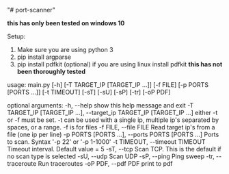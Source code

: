 "# port-scanner" 

**this has only been tested on windows 10**

Setup:
1. Make sure you are using python 3
2. pip install argparse
3. pip install pdfkit
(optional) if you are using linux install pdfkit **this has not been thoroughly tested**


usage: main.py [-h] [-T TARGET_IP [TARGET_IP ...]] [-f FILE]
               [-p PORTS [PORTS ...]] [-t TIMEOUT] [-sT] [-sU] [-sP] [-tr]
               [-oP PDF]

optional arguments:
  -h, --help            show this help message and exit
  -T TARGET_IP [TARGET_IP ...], --target_ip TARGET_IP [TARGET_IP ...]
                        either -t or -f must be set. -t can be used with a
                        single ip, multiple ip's separated by spaces, or a
                        range. -f is for files
  -f FILE, --file FILE  Read target ip's from a file (one ip per line)
  -p PORTS [PORTS ...], --ports PORTS [PORTS ...]
                        Ports to scan. Syntax '-p 22' or '-p 1-1000'
  -t TIMEOUT, --timeout TIMEOUT
                        Timeout interval. Default value = 5
  -sT, --tcp            Scan TCP. This is the default if no scan type is
                        selected
  -sU, --udp            Scan UDP
  -sP, --ping           Ping sweep
  -tr, --traceroute     Run traceroutes
  -oP PDF, --pdf PDF    print to pdf
